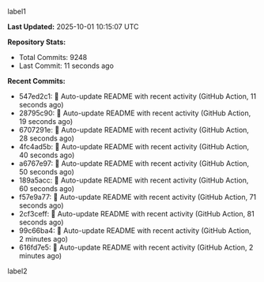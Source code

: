 
label1 
<!-- ACTIVITY_START -->
**Last Updated:** 2025-10-01 10:15:07 UTC

**Repository Stats:**
- Total Commits: 9248
- Last Commit: 11 seconds ago

**Recent Commits:**
- 547ed2c1: 🤖 Auto-update README with recent activity (GitHub Action, 11 seconds ago)
- 28795c90: 🤖 Auto-update README with recent activity (GitHub Action, 19 seconds ago)
- 6707291e: 🤖 Auto-update README with recent activity (GitHub Action, 28 seconds ago)
- 4fc4ad5b: 🤖 Auto-update README with recent activity (GitHub Action, 40 seconds ago)
- a6767e97: 🤖 Auto-update README with recent activity (GitHub Action, 50 seconds ago)
- 189a5acc: 🤖 Auto-update README with recent activity (GitHub Action, 60 seconds ago)
- f57e9a77: 🤖 Auto-update README with recent activity (GitHub Action, 71 seconds ago)
- 2cf3ceff: 🤖 Auto-update README with recent activity (GitHub Action, 81 seconds ago)
- 99c66ba4: 🤖 Auto-update README with recent activity (GitHub Action, 2 minutes ago)
- 616fd7e5: 🤖 Auto-update README with recent activity (GitHub Action, 2 minutes ago)
<!-- ACTIVITY_END -->

label2
